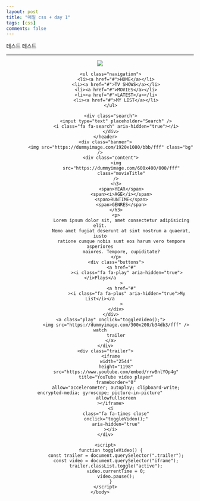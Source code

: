 ```yaml
---
layout: post
title: "매일 css + day 1"
tags: [css]
comments: false
---
```


테스트 테스트

-------------------




<!DOCTYPE html>
<html lang="en">
    <head>
        <meta charset="UTF-8" />
        <meta http-equiv="X-UA-Compatible" content="IE=edge" />
        <meta name="viewport" content="width=device-width, initial-scale=1.0" />
        <title>Document</title>
        <link
            rel="stylesheet"
            href="https://cdnjs.cloudflare.com/ajax/libs/font-awesome/4.7.0/css/font-awesome.min.css"
            integrity="sha256-eZrrJcwDc/3uDhsdt61sL2oOBY362qM3lon1gyExkL0="
            crossorigin="anonymous"
        />
        <link
            rel="stylesheet"
            href="https://drive.google.com/uc?export=download&id=1nky7pRr-XB0gBDRM0SCXBYqXM4Emj8QX"
        />
    </head>
    <body>
        <header>
            <a href="#" class="logo"
                ><img src="https://dummyimage.com/600x400/000/fff"
            /></a>

            <ul class="navigation">
                <li><a href="#">HOME</a></li>
                <li><a href="#">TV SHOWS</a></li>
                <li><a href="#">MOVIES</a></li>
                <li><a href="#">LATEST</a></li>
                <li><a href="#">MY LIST</a></li>
            </ul>

            <div class="search">
                <input type="text" placeholder="Search" />
                <i class="fa fa-search" aria-hidden="true"></i>
            </div>
        </header>
        <div class="banner">
            <img src="https://dummyimage.com/1920x1080/bbb/fff" class="bg" />
            <div class="content">
                <img
                    src="https://dummyimage.com/600x400/000/fff"
                    class="movieTitle"
                />
                <h3>
                    <span>YEAR</span>
                    <span><i>AGE</i></span>
                    <span>RUNTIME</span>
                    <span>GENRES</span>
                </h3>
                <p>
                    Lorem ipsum dolor sit, amet consectetur adipisicing elit.
                    Nemo amet fugiat deserunt at sint nostrum a quaerat, iusto
                    ratione cumque nobis sunt eos harum vero tempore asperiores
                    maiores. Tempore, cupiditate?
                </p>
                <div class="buttons">
                    <a href="#"
                        ><i class="fa fa-play" aria-hidden="true"></i>Plays</a
                    >
                    <a href="#"
                        ><i class="fa fa-plus" aria-hidden="true">My List</i></a
                    >
                </div>
            </div>
            <a class="play" onclick="toggleVideo();">
                <img src="https://dummyimage.com/300x200/b34db3/fff" /> watch
                trailer
            </a>
        </div>
        <div class="trailer">
            <iframe
                width="2544"
                height="1198"
                src="https://www.youtube.com/embed/rrwBnlYOp4g"
                title="YouTube video player"
                frameborder="0"
                allow="accelerometer; autoplay; clipboard-write; encrypted-media; gyroscope; picture-in-picture"
                allowfullscreen
            ></iframe>
            <i
                class="fa fa-times close"
                onclick="toggleVideo();"
                aria-hidden="true"
            ></i>
        </div>

        <script>
            function toggleVideo() {
                const trailer = document.querySelector(".trailer");
                const video = document.querySelector("iframe");
                trailer.classList.toggle("active");
                video.currentTime = 0;
                video.pause();
            }
        </script>
    </body>
</html>

